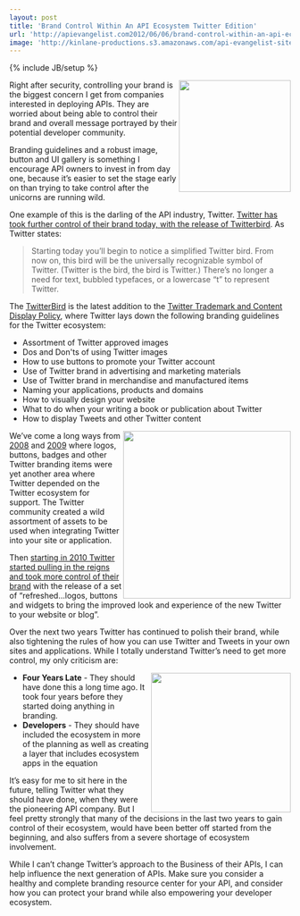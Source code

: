 ```yaml
---
layout: post
title: 'Brand Control Within An API Ecosystem Twitter Edition'
url: 'http://apievangelist.com2012/06/06/brand-control-within-an-api-ecosystem-twitter-edition/'
image: 'http://kinlane-productions.s3.amazonaws.com/api-evangelist-site/blog/twitter-bird-blue-on-white.png'
---
```

{% include JB/setup %}
<p>
     <img src="http://kinlane-productions.s3.amazonaws.com/twitter/twitter-bird-blue-on-white.png"  width="200" align="right" />
</p>
<p>
     Right after security, controlling your brand is the biggest concern I get from companies interested in deploying APIs. They are worried about being able to control their brand and overall message portrayed by their potential developer community.
</p>
<p>
     Branding guidelines and a robust image, button and UI gallery is something I encourage API owners to invest in from day one, because it’s easier to set the stage early on than trying to take control after the unicorns are running wild.
</p>
<p>
     One example of this is the darling of the API industry, Twitter. <a title="Twitter has took further control of their brand today, with the release of Twitterbird" href="http://blog.twitter.com/2010/10/new-twitter-new-look.html">Twitter has took further control of their brand today, with the release of Twitterbird</a>. As Twitter states:
</p>
<blockquote>
     Starting today you’ll begin to notice a simplified Twitter bird. From now on, this bird will be the universally recognizable symbol of Twitter. (Twitter is the bird, the bird is Twitter.) There’s no longer a need for text, bubbled typefaces, or a lowercase “t” to represent Twitter.
</blockquote>
<p>
     The <a title="TwitterBird" href="https://twitter.com/!/search/%23TwitterBird">TwitterBird</a> is the latest addition to the <a href="https://twitter.com/about/logos">Twitter Trademark and Content Display Policy</a>, where Twitter lays down the following branding guidelines for the Twitter ecosystem:
</p>
<ul >
     <li>Assortment of Twitter approved images
     </li>
     <li>Dos and Don'ts of using Twitter images
     </li>
     <li>How to use buttons to promote your Twitter account
     </li>
     <li>Use of Twitter brand in advertising and marketing materials
     </li>
     <li>Use of Twitter brand in merchandise and manufactured items
     </li>
     <li>Naming your applications, products and domains
     </li>
     <li>How to visually design your website
     </li>
     <li>What to do when your writing a book or publication about Twitter
     </li>
     <li>How to display Tweets and other Twitter content
     </li>
</ul>
<p>
     <img src="http://kinlane-productions.s3.amazonaws.com/twitter/Twitter-Branding-Old-1.png"  width="300" align="right" />
</p>
<p>
     We’ve come a long ways from <a title="2008" href="http://www.twitip.com/181-twitter-buttons-badges-widget-and-counters-to-help-you-find-followers/">2008</a> and <a title="2009" href="http://www.hongkiat.com/blog/100-remarkably-beautiful-twitter-icons-and-buttons/">2009</a> where logos, buttons, badges and other Twitter branding items were yet another area where Twitter depended on the Twitter ecosystem for support. The Twitter community created a wild assortment of assets to be used when integrating Twitter into your site or application.
</p>
<p>
     Then <a title="starting in 2010 Twitter started pulling in the reigns and took more control of their brand" href="http://blog.twitter.com/2010/10/new-twitter-new-look.html">starting in 2010 Twitter started pulling in the reigns and took more control of their brand</a> with the release of a set of “refreshed...logos, buttons and widgets to bring the improved look and experience of the new Twitter to your website or blog”.
</p>
<p>
     Over the next two years Twitter has continued to polish their brand, while also tightening the rules of how you can use Twitter and Tweets in your own sites and applications. While I totally understand Twitter’s need to get more control, my only criticism are:
</p>
<p>
     <img src="http://kinlane-productions.s3.amazonaws.com/twitter/Twitter-Branding-Old-2-2.png"  width="250" align="right" />
</p>
<ul >
     <li>
          <strong>Four Years Late</strong> - They should have done this a long time ago. It took four years before they started doing anything in branding.
     </li>
     <li>
          <strong>Developers</strong> - They should have included the ecosystem in more of the planning as well as creating a layer that includes ecosystem apps in the equation
     </li>
</ul>
<p>
     It’s easy for me to sit here in the future, telling Twitter what they should have done, when they were the pioneering API company. But I feel pretty strongly that many of the decisions in the last two years to gain control of their ecosystem, would have been better off started from the beginning, and also suffers from a severe shortage of ecosystem involvement.
</p>
<p>
     While I can’t change Twitter’s approach to the Business of their APIs, I can help influence the next generation of APIs. Make sure you consider a healthy and complete branding resource center for your API, and consider how you can protect your brand while also empowering your developer ecosystem.
</p>
